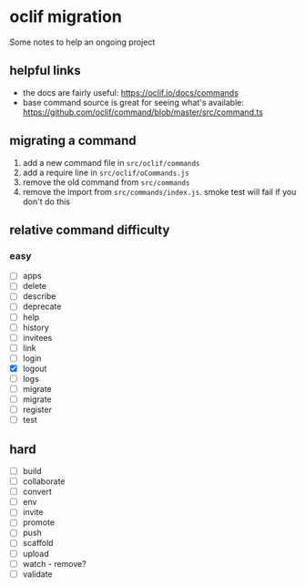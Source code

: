 # oclif migration

Some notes to help an ongoing project

## helpful links

- the docs are fairly useful: https://oclif.io/docs/commands
- base command source is great for seeing what's available: https://github.com/oclif/command/blob/master/src/command.ts

## migrating a command

1. add a new command file in `src/oclif/commands`
2. add a require line in `src/oclif/oCommands.js`
3. remove the old command from `src/commands`
4. remove the import from `src/commands/index.js`. smoke test will fail if you don't do this

## relative command difficulty

### easy

- [ ] apps
- [ ] delete
- [ ] describe
- [ ] deprecate
- [ ] help
- [ ] history
- [ ] invitees
- [ ] link
- [ ] login
- [x] logout
- [ ] logs
- [ ] migrate
- [ ] migrate
- [ ] register
- [ ] test

## hard

- [ ] build
- [ ] collaborate
- [ ] convert
- [ ] env
- [ ] invite
- [ ] promote
- [ ] push
- [ ] scaffold
- [ ] upload
- [ ] watch - remove?
- [ ] validate
